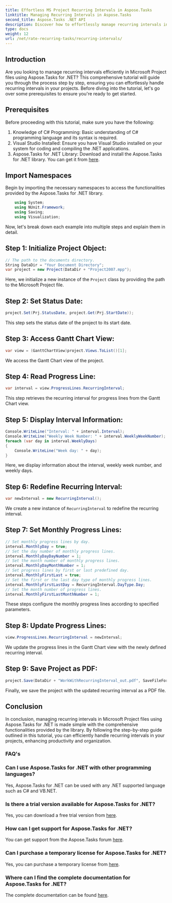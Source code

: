 ```yaml
---
title: Effortless MS Project Recurring Intervals in Aspose.Tasks
linktitle: Managing Recurring Intervals in Aspose.Tasks
second_title: Aspose.Tasks .NET API
description: Discover how to effortlessly manage recurring intervals in MS Project using Aspose.Tasks for .NET. 
type: docs
weight: 12
url: /net/rate-recurring-tasks/recurring-intervals/
---
```

## Introduction
Are you looking to manage recurring intervals efficiently in Microsoft Project files using Aspose.Tasks for .NET? This comprehensive tutorial will guide you through the process step by step, ensuring you can effortlessly handle recurring intervals in your projects. Before diving into the tutorial, let's go over some prerequisites to ensure you're ready to get started.
## Prerequisites
Before proceeding with this tutorial, make sure you have the following:
1. Knowledge of C# Programming: Basic understanding of C# programming language and its syntax is required.
2. Visual Studio Installed: Ensure you have Visual Studio installed on your system for coding and compiling the .NET applications.
3. Aspose.Tasks for .NET Library: Download and install the Aspose.Tasks for .NET library. You can get it from [here](https://releases.aspose.com/tasks/net/).

## Import Namespaces
Begin by importing the necessary namespaces to access the functionalities provided by the Aspose.Tasks for .NET library.
   
```csharp
    using System;
    using NUnit.Framework;
    using Saving;
    using Visualization;
```
Now, let's break down each example into multiple steps and explain them in detail.
## Step 1: Initialize Project Object:
```csharp
// The path to the documents directory.
String DataDir = "Your Document Directory";
var project = new Project(DataDir + "Project2007.mpp");
```
Here, we initialize a new instance of the `Project` class by providing the path to the Microsoft Project file.
## Step 2: Set Status Date:
```csharp
project.Set(Prj.StatusDate, project.Get(Prj.StartDate));
```
This step sets the status date of the project to its start date.
## Step 3: Access Gantt Chart View:
```csharp
var view = (GanttChartView)project.Views.ToList()[1];
```
We access the Gantt Chart view of the project.
## Step 4: Read Progress Line:
```csharp
var interval = view.ProgressLines.RecurringInterval;
```
This step retrieves the recurring interval for progress lines from the Gantt Chart view.
## Step 5: Display Interval Information:
```csharp
Console.WriteLine("Interval: " + interval.Interval);
Console.WriteLine("Weekly Week Number: " + interval.WeeklyWeekNumber);
foreach (var day in interval.WeeklyDays)
{
    Console.WriteLine("Week day: " + day);
}
```
Here, we display information about the interval, weekly week number, and weekly days.
## Step 6: Redefine Recurring Interval:
```csharp
var newInterval = new RecurringInterval();
```
We create a new instance of `RecurringInterval` to redefine the recurring interval.
## Step 7: Set Monthly Progress Lines:
```csharp
// Set monthly progress lines by day.
interval.MonthlyDay = true;
// Set the day number of monthly progress lines.
interval.MonthlyDayDayNumber = 1;
// Set the month number of monthly progress lines.
interval.MonthlyDayMonthNumber = 1;
// Set progress lines by first or last predefined day.
interval.MonthlyFirstLast = true;
// Set the first or the last day type of monthly progress lines.
interval.MonthlyFirstLastDay = RecurringInterval.DayType.Day;
// Set the month number of progress lines.
interval.MonthlyFirstLastMonthNumber = 1;
```
These steps configure the monthly progress lines according to specified parameters.
## Step 8: Update Progress Lines:
```csharp
view.ProgressLines.RecurringInterval = newInterval;
```
We update the progress lines in the Gantt Chart view with the newly defined recurring interval.
## Step 9: Save Project as PDF:
```csharp
project.Save(DataDir + "WorkWithRecurringInterval_out.pdf", SaveFileFormat.Pdf);
```
Finally, we save the project with the updated recurring interval as a PDF file.

## Conclusion
In conclusion, managing recurring intervals in Microsoft Project files using Aspose.Tasks for .NET is made simple with the comprehensive functionalities provided by the library. By following the step-by-step guide outlined in this tutorial, you can efficiently handle recurring intervals in your projects, enhancing productivity and organization.
### FAQ's
### Can I use Aspose.Tasks for .NET with other programming languages?
Yes, Aspose.Tasks for .NET can be used with any .NET supported language such as C# and VB.NET.
### Is there a trial version available for Aspose.Tasks for .NET?
Yes, you can download a free trial version from [here](https://releases.aspose.com/).
### How can I get support for Aspose.Tasks for .NET?
You can get support from the Aspose.Tasks forum [here](https://forum.aspose.com/c/tasks/15).
### Can I purchase a temporary license for Aspose.Tasks for .NET?
Yes, you can purchase a temporary license from [here](https://purchase.aspose.com/temporary-license/).
### Where can I find the complete documentation for Aspose.Tasks for .NET?
The complete documentation can be found [here](https://reference.aspose.com/tasks/net/).
